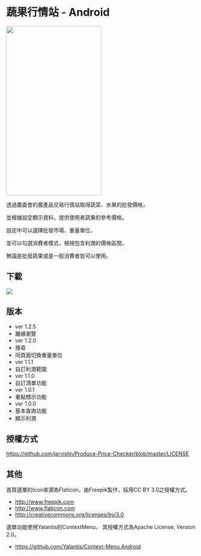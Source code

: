 蔬果行情站 - Android
==========
<img src="https://lh6.ggpht.com/GCDvi_WtOavfDC074RsXM3JdABUsLjWLEbKVrNGxxm7XAQUb5d7oTg1a7qylOsOQ1Q=h900-rw" width="253" height="450">

透過農委會的農產品交易行情站取得蔬菜、水果的批發價格，

並根據設定顯示資料，提供使用者蔬果的參考價格。

設定中可以選擇批發市場、重量單位，

並可以勾選消費者模式，檢視包含利潤的價格區間，

無論是批發蔬果或是一般消費者皆可以使用。

下載
---------
[<img src="http://developer.android.com/images/brand/en_generic_rgb_wo_60.png">](https://play.google.com/store/apps/details?id=com.jarvislin.producepricechecker)

版本
---------
* ver 1.2.5
 * 離線瀏覽
* ver 1.2.0
 * 搜尋
 * 同頁面切換重量單位
* ver 1.1.1
 * 自訂利潤範圍
* ver 1.1.0
 * 自訂清單功能
* ver 1.0.1
 * 重點標示功能
* ver 1.0.0
 * 基本查詢功能
 * 顯示利潤

授權方式
---------
https://github.com/jarvislin/Produce-Price-Checker/blob/master/LICENSE

其他
---------
首頁選單的Icon來源為Flaticon，由Freepik製作，採用CC BY 3.0之授權方式。
- http://www.freepik.com
- http://www.flaticon.com
- http://creativecommons.org/licenses/by/3.0

選單功能使用Yalantis的ContextMenu，
其授權方式為Apache License, Version 2.0。
- https://github.com/Yalantis/Context-Menu.Android
